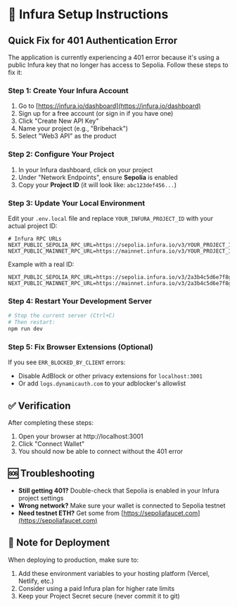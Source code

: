 # 🔧 Infura Setup Instructions

## Quick Fix for 401 Authentication Error

The application is currently experiencing a 401 error because it's using a public Infura key that no longer has access to Sepolia. Follow these steps to fix it:

### Step 1: Create Your Infura Account

1. Go to [https://infura.io/dashboard](https://infura.io/dashboard)
2. Sign up for a free account (or sign in if you have one)
3. Click "Create New API Key"
4. Name your project (e.g., "Bribehack")
5. Select "Web3 API" as the product

### Step 2: Configure Your Project

1. In your Infura dashboard, click on your project
2. Under "Network Endpoints", ensure **Sepolia** is enabled
3. Copy your **Project ID** (it will look like: `abc123def456...`)

### Step 3: Update Your Local Environment

Edit your `.env.local` file and replace `YOUR_INFURA_PROJECT_ID` with your actual project ID:

```env
# Infura RPC URLs
NEXT_PUBLIC_SEPOLIA_RPC_URL=https://sepolia.infura.io/v3/YOUR_PROJECT_ID_HERE
NEXT_PUBLIC_MAINNET_RPC_URL=https://mainnet.infura.io/v3/YOUR_PROJECT_ID_HERE
```

Example with a real ID:
```env
NEXT_PUBLIC_SEPOLIA_RPC_URL=https://sepolia.infura.io/v3/2a3b4c5d6e7f8g9h0i1j2k3l4m5n6o7p
NEXT_PUBLIC_MAINNET_RPC_URL=https://mainnet.infura.io/v3/2a3b4c5d6e7f8g9h0i1j2k3l4m5n6o7p
```

### Step 4: Restart Your Development Server

```bash
# Stop the current server (Ctrl+C)
# Then restart:
npm run dev
```

### Step 5: Fix Browser Extensions (Optional)

If you see `ERR_BLOCKED_BY_CLIENT` errors:
- Disable AdBlock or other privacy extensions for `localhost:3001`
- Or add `logs.dynamicauth.com` to your adblocker's allowlist

## ✅ Verification

After completing these steps:
1. Open your browser at http://localhost:3001
2. Click "Connect Wallet"
3. You should now be able to connect without the 401 error

## 🆘 Troubleshooting

- **Still getting 401?** Double-check that Sepolia is enabled in your Infura project settings
- **Wrong network?** Make sure your wallet is connected to Sepolia testnet
- **Need testnet ETH?** Get some from [https://sepoliafaucet.com](https://sepoliafaucet.com)

## 📝 Note for Deployment

When deploying to production, make sure to:
1. Add these environment variables to your hosting platform (Vercel, Netlify, etc.)
2. Consider using a paid Infura plan for higher rate limits
3. Keep your Project Secret secure (never commit it to git)